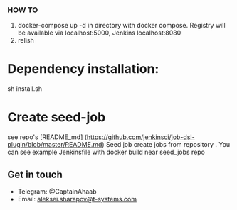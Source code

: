 ###  HOW TO



 1. docker-compose up -d in directory with docker compose. Registry will be available via localhost:5000, Jenkins localhost:8080
 2. relish

# Dependency installation:

sh install.sh



# Create seed-job

see repo's  [README_md] (https://github.com/jenkinsci/job-dsl-plugin/blob/master/README.md)
Seed job create jobs from repository . You can see example Jenkinsfile with docker build near seed_jobs repo


## Get in touch

 * Telegram: @CaptainAhaab
 * Email: aleksei.sharapov@t-systems.com
